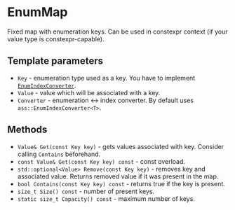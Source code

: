 # EnumMap

Fixed map with enumeration keys. Can be used in constexpr context (if your value type is constexpr-capable).

## Template parameters
- `Key` - enumeration type used as a key. You have to implement [`EnumIndexConverter`](./enum_index_converter.md).
- `Value` - value which will be associated with a key.
- `Converter` - enumeration <-> index converter. By default uses `ass::EnumIndexConverter<T>`.

## Methods
- `Value& Get(const Key key)` - gets values associated with key. Consider calling `Contains` beforehand.
- `const Value& Get(const Key key) const` - const overload.
- `std::optional<Value> Remove(const Key key)` - removes key and associated value. Returns removed value if it was present in the map.
- `bool Contains(const Key key) const` - returns true if the key is present.
- `size_t Size() const` - number of present keys.
- `static size_t Capacity() const` - maximum number of keys.
